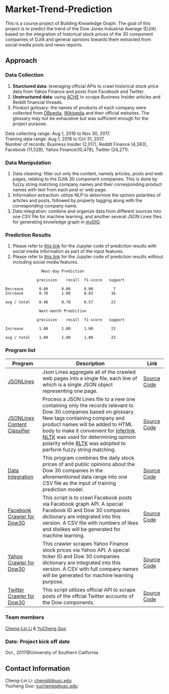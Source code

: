 # Market-Trend-Prediction

This is a course project of Building Knowledge Graph. The goal of this project is to predict the trend of the Dow Jones Industrial Average (DJIA) based on the integration of historical stock prices of the 30 component companies of DJIA and general opinions towards them extracted from social media posts and news reports.

## Approach

### Data Collection

1. **Sturctured data**: leveraging official APIs to crawl historical stock price data from Yahoo Finance and posts from Facebook and Twitter.
2. **Unstructured data**: using [ACHE](https://github.com/ViDA-NYU/ache) to scrape Business Insider articles and Reddit financial threads.
3. Product golssary: the names of products of each company were collected from [DBpedia](http://wiki.dbpedia.org), [Wikipedia](https://www.wikipedia.org) and their official websites. The glossary may not be exhaustive but was sufficient enough for the project purpose.

Data collecting range: Aug 1, 2016 to Nov 30, 2017.  
Training data range: Aug 1, 2016 to Oct 31, 2017.  
Number of records: Business Insider (2,017), Reddit Finance (4,383), Facebook (11,528), Yahoo Finance(10,478), Twitter (24,271).

### Data Manipulation

1. Data cleaning: filter out only the content, namely articles, posts and web pages, relating to the DJIA 30 component companies. This is done by fuzzy string matching company names and their corresponding product names with text from each post or web page.
2. Information extraction: utilize NLP to determine the opinion polarities of articles and posts, followed by properly tagging along with the corresponding company name.
3. Data integration: combine and organize data from different sources into one CSV file for machine learning, and another several JSON Lines files for generating knowledge graph in [myDIG](https://github.com/usc-isi-i2/dig-etl-engine).

### Prediction Results
1. Please refer to [this link](https://github.com/Cheng-Lin-Li/Market-Trend-Prediction/blob/master/source/Dow%20Jones%20Industrial%20Average%20Prediction%20with%20Media%20Channel%20Info-with%20Social%20Info.ipynb) for the Jupyter code of prediction results with social media information as part of the input features.
2. Please refer to [this link](https://github.com/Cheng-Lin-Li/Market-Trend-Prediction/blob/master/source/Dow%20Jones%20Industrial%20Average%20Prediction%20without%20Social%20media%20data.ipynb) for the Jupyter code of prediction results without including social media features.

```text
                Next-day Prediction

              precision    recall  f1-score   support

Decrease       0.00      0.00      0.00         7
Increase       0.70      1.00      0.82        16

avg / total    0.48      0.70      0.57        23

               Next-month Prediction

              precision    recall  f1-score   support

Increase       1.00      1.00      1.00        23

avg / total    1.00      1.00      1.00        23 
```

### Program list

|Program|Description|Link|
|------|------|--------|
|[JSONLines](https://github.com/Cheng-Lin-Li/KnowledgeGraph/tree/master/CDR_JSONLines)|Json Lines aggregate all of the crawled web pages into a single file, each line of which is a single JSON object representing one page.| [Source Code](https://github.com/Cheng-Lin-Li/KnowledgeGraph/blob/master/CDR_JSONLines/jsonlines.py)|
|[JSONLines Content Classifier](https://github.com/Cheng-Lin-Li/Market-Trend-Prediction/blob/master/source/classify.py)|Process a JSON Lines file to a new one containing only the records relevant to Dow 30 companies based on glossary. New tags containing company and product names will be added to HTML body to make it convenient for [Inferlink](https://github.com/inferlink/extraction). [NLTK](http://www.nltk.org) was used for determining opinion polarity while [RLTK](https://github.com/usc-isi-i2/rltk) was adopted to perform fuzzy string matching.|[Source Code](https://github.com/Cheng-Lin-Li/Market-Trend-Prediction/blob/master/source/classify.py)|
|[Data Integration](https://github.com/Cheng-Lin-Li/Market-Trend-Prediction/blob/master/source/dataintegration.py)| This program combines the daily stock prices of and public opinions about the Dow 30 companies in the aforementioned data range into one CSV file as the input of training prediction model. |[Source Code](https://github.com/Cheng-Lin-Li/Market-Trend-Prediction/blob/master/source/dataintegration.py)|
|[Facebook Crawler for Dow30](https://github.com/Cheng-Lin-Li/Market-Trend-Prediction/blob/master/source/facebook-crawler-dow30.py)| This script is to crawl Facebook posts via Facebook graph API. A special Facebook ID and Dow 30 companies dictionary are integrated into this version. A CSV file with numbers of likes and dislikes will be generated for machine learning. |[Source Code](https://github.com/Cheng-Lin-Li/Market-Trend-Prediction/blob/master/source/facebook-crawler-dow30.py)|
|[Yahoo Crawler for Dow30](https://github.com/Cheng-Lin-Li/Market-Trend-Prediction/blob/master/source/yahoo_quote_crawler.py)| This crawler scrapes Yahoo Finance stock prices via Yahoo API. A special ticker ID and Dow 30 companies dictionary are integrated into this version. A CSV with full company names will be generated for machine learning purpose.|[Source Code](https://github.com/Cheng-Lin-Li/Market-Trend-Prediction/blob/master/source/yahoo_quote_crawler.py)|
|[Twitter Crawler for Dow30](https://github.com/Cheng-Lin-Li/Market-Trend-Prediction/blob/master/source/tweetScraper.py)| This script utilizes official API to scrape posts of the offcial Twitter accounts of the Dow components. |[Source Code](https://github.com/Cheng-Lin-Li/Market-Trend-Prediction/blob/master/source/tweetScraper.py)|

### Team members

[Cheng-Lin Li](https://github.com/Cheng-Lin-Li/) & [YuCheng Guo](https://github.com/li0near)

### Date: Project kick off date

Oct., 2017@University of Southern California

## Contact Information

Cheng-Lin Li: chenglil@usc.edu  
Yucheng Guo: yuchengg@usc.edu
